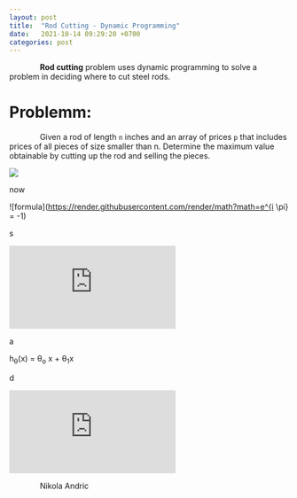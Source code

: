 ```yaml
---
layout: post
title:  "Rod Cutting - Dynamic Programming"
date:   2021-10-14 09:29:20 +0700
categories: post
---
```


&nbsp;&nbsp;&nbsp;&nbsp;&nbsp;&nbsp;&nbsp;&nbsp;&nbsp;&nbsp;&nbsp;&nbsp;&nbsp;
**Rod cutting** problem uses dynamic programming to solve a problem in deciding where to cut steel rods. 


# Problemm:

&nbsp;&nbsp;&nbsp;&nbsp;&nbsp;&nbsp;&nbsp;&nbsp;&nbsp;&nbsp;&nbsp;&nbsp;&nbsp;
Given a rod of length `n` inches and an array of prices `p` that includes prices of all pieces of size smaller than n. Determine the maximum value obtainable by cutting up the rod and selling the pieces. 


<img src="https://render.githubusercontent.com/render/math?math=e^{i \pi} = -1">

now

![formula](https://render.githubusercontent.com/render/math?math=e^{i \pi} = -1)

s

![equation](http://www.sciweavers.org/tex2img.php?eq=1%2Bsin%28mc%5E2%29&bc=White&fc=Black&im=jpg&fs=12&ff=arev&edit=)


a

h<sub>&theta;</sub>(x) = &theta;<sub>o</sub> x + &theta;<sub>1</sub>x


d

![\Large x=\frac{-b\pm\sqrt{b^2-4ac}}{2a}](https://latex.codecogs.com/svg.latex?x%3D%5Cfrac%7B-b%5Cpm%5Csqrt%7Bb%5E2-4ac%7D%7D%7B2a%7D)

 
&nbsp;&nbsp;&nbsp;&nbsp;&nbsp;&nbsp;&nbsp;&nbsp;&nbsp;&nbsp;&nbsp;&nbsp;&nbsp;
Nikola Andric
